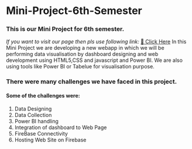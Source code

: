 # Mini-Project-6th-Semester
### This is our Mini Project for 6th semester.
*If you want to visit our page then pls use following link:*
[🔗 Click Here](https://stdperformance-bf994.web.app/)
In this Mini Project we are developing a new webapp in which we will be performing data visualisation by dashboard designing and web development using HTML5,CSS and javascript and Power BI. 
We are also using tools like Power BI or Tabelue for visualisation purpose.
### There were many challenges we have faced in this project.
#### Some of the challenges were:
1. Data Designing
2. Data Collection
3. Power BI handling
4. Integration of dashboard to Web Page
5. FireBase Connectivity
6. Hosting Web Site on Firebase
